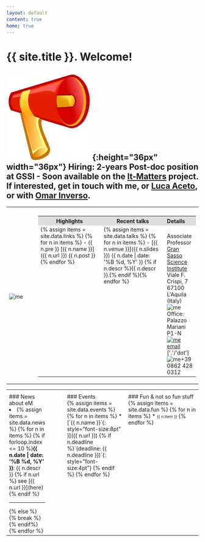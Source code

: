 ```yaml
---
layout: default
content: true
home: true
---
```


# {{ site.title }}. Welcome!

## ![news](images/news.jpeg){:height="36px" width="36px"} Hiring: 2-years Post-doc position at GSSI - Soon available on the [It-Matters](itmatters.imtlucca.it) project. If interested, get in touch with me, or [Luca Aceto](mailto:luca.aceto@gssi.it), or with [Omar Inverso](mailto:omar.inverso@gssi.it).

<table>
  <tr>
    <th style="width:15; text-align:left"></th>
    <th style="width:85%; text-align:center"></th>
  </tr>
 <tr>
 <td>
 <div>
     <img alt="me" src="/home/images/me.jpg" width="85%" />
 </div>
 </td>
 <td>
 <table>
  <tr>
    <th style="width:40%; background:#dddddd; text-align:center">Highlights</th>
    <th style="width:40%; background:#dddddd; text-align:center">Recent talks</th>
    <th style="width:20%; background:#dddddd; text-align:left">Details</th>
  </tr>
  <tr>
<td class="quicklinks" valign="top" markdown="1">
{% assign items = site.data.links %}
{% for n in items %}
- {{ n.pre }} [{{ n.name }}]({{ n.url }}) {{ n.post }}{% endfor %}
</td>
<td class="mkd" valign="top" markdown="1">
{% assign items = site.data.talks %}
{% for n in items %}
- <span class="tooltip">[{{ n.venue }}]({{ n.slides }}) {{ n.date  | date: '%B %d, %Y' }}
  <span class="tooltiptext">{% if n.descr %}{{ n.descr }}.{% endif %}</span></span>{% endfor %}
</td>
<td class="mkd" valign="top">
    <br/>Associate Professor
	<br/><a href="https://www.gssi.it">Gran Sasso Science Institute</a>
	<br/>Viale F. Crispi, 7
	<br/>67100 L'Aquila (Italy)
	<br/><img alt="me" src="/home/images/office.jpg" width="10%" />Office: Palazzo Mariani P1-N
	<br/><a href="mailto:emiliodottuosto@gssi.it"><img alt="me" src="/home/images/email.jpg" width="20%" />email</a> ['.'/'dot']
	<br/><img alt="me" src="/home/images/phone.png" width="10%" />+39 0862 428 0312
  </td>
  </tr>
</table>
 </td>
 </tr>
 </table>

<table>
  <tr>
    <th style="width:20%; text-align:left"></th>
    <th style="width:35%; text-align:left"></th>
    <th style="width:45%; text-align:left"></th>
  </tr>
  <tr>
    <td valign="top" markdown="1" style="padding-right: 50px;">
### News about eM
<div markdown="1" class="scroll">
<li>{% assign items = site.data.news %}
{% for n in items %}
{% if forloop.index <= 10 %}<b>{{ n.date | date: '%B %d, %Y' }}</b>: {{ n.descr }} {% if n.url %} see [{{ n.url }}](here) {% endif %}<hr>
{% else %} {% break %} {% endif%}
{% endfor %}
</li>
</div>
</td>
<td valign="top" markdown="1">
### Events
<div markdown="1" class="fun">
{% assign items = site.data.events %}
{% for n in items %} * [`{{ n.name }}`{: style="font-size:8pt" }]({{ n.url }}) {% if n.deadline %}`(deadline: {{ n.deadline }})`{: style="font-size:4pt"} {% endif %}
{% endfor %}
</div>
</td>
<td valign="top" markdown="1">
### Fun & not so fun stuff
<div markdown="1" class="fun">
{% assign items = site.data.fun %}
{% for n in items %} * <span style="font-size:8pt">{{ n.item }}</span>
{% endfor %}
</div>
</td>
</tr>
</table>

[comment]: <> (Keywords: Formal methods, behavioural specifications, choreographies, models of concurrency and distributions)
